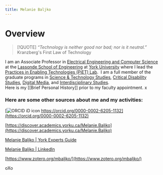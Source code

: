 ```yaml
---
title: Melanie Baljko
---
```

# Overview

> [!QUOTE]
> *“Technology is neither good nor bad; nor is it neutral.”*  
> Kranzberg's First Law of Technology

I am an Associate Professor in [Electrical Engineering and Computer Science](http://eecs.lassonde.yorku.ca/)  at the  [Lassonde School of Engineering](http://lassonde.yorku.ca/)  at  [York University](http://www.yorku.ca) where I lead the [Practices in Enabling Technologies (PiET) Lab](https://piet.apps01.yorku.ca/).  I am a full member of the graduate programs in [Science & Technology Studies](http://sts.gradstudies.yorku.ca/), [Critical Disability Studies](http://cds.gradstudies.yorku.ca/), [Digital Media](http://digitalmedia.gradstudies.yorku.ca/), and [Interdisciplinary Studies](http://interdis.gradstudies.yorku.ca/).  
Here is my [[Brief Personal History]] prior to my faculty appointment.  x
### Here are some other sources about me and my activities:  

 [![ORCID iD icon](https://orcid.org/sites/default/files/images/orcid_16x16.png) https://orcid.org/0000-0002-6205-1132](https://orcid.org/0000-0002-6205-1132)  
 
[https://discover.academics.yorku.ca/Melanie.Baljko](https://discover.academics.yorku.ca/Melanie.Baljko)  

[Melanie Baljko | York Experts Guide](http://news.yorku.ca/experts/?name_or_keyword=baljko&research_area=&submit=Search+the+Guide&search=Y)  

[Melanie Baljko | LinkedIn](https://www.linkedin.com/in/melanie-baljko-2b22314/)  

[https://www.zotero.org/mbaljko/](https://www.zotero.org/mbaljko/)

oXo
